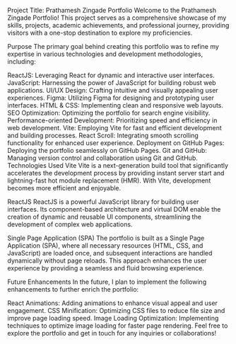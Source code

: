 
Project Title: Prathamesh Zingade Portfolio
Welcome to the Prathamesh Zingade Portfolio! This project serves as a comprehensive showcase of my skills, projects, academic achievements, and professional journey, providing visitors with a one-stop destination to explore my proficiencies.

Purpose
The primary goal behind creating this portfolio was to refine my expertise in various technologies and development methodologies, including:

ReactJS: Leveraging React for dynamic and interactive user interfaces.
JavaScript: Harnessing the power of JavaScript for building robust web applications.
UI/UX Design: Crafting intuitive and visually appealing user experiences.
Figma: Utilizing Figma for designing and prototyping user interfaces.
HTML & CSS: Implementing clean and responsive web layouts.
SEO Optimization: Optimizing the portfolio for search engine visibility.
Performance-oriented Development: Prioritizing speed and efficiency in web development.
Vite: Employing Vite for fast and efficient development and building processes.
React Scroll: Integrating smooth scrolling functionality for enhanced user experience.
Deployment on GitHub Pages: Deploying the portfolio seamlessly on GitHub Pages.
Git and GitHub: Managing version control and collaboration using Git and GitHub.
Technologies Used
Vite
Vite is a next-generation build tool that significantly accelerates the development process by providing instant server start and lightning-fast hot module replacement (HMR). With Vite, development becomes more efficient and enjoyable.

ReactJS
ReactJS is a powerful JavaScript library for building user interfaces. Its component-based architecture and virtual DOM enable the creation of dynamic and reusable UI components, streamlining the development of complex web applications.

Single Page Application (SPA)
The portfolio is built as a Single Page Application (SPA), where all necessary resources (HTML, CSS, and JavaScript) are loaded once, and subsequent interactions are handled dynamically without page reloads. This approach enhances the user experience by providing a seamless and fluid browsing experience.

Future Enhancements
In the future, I plan to implement the following enhancements to further enrich the portfolio:

React Animations: Adding animations to enhance visual appeal and user engagement.
CSS Minification: Optimizing CSS files to reduce file size and improve page loading speed.
Image Loading Optimization: Implementing techniques to optimize image loading for faster page rendering.
Feel free to explore the portfolio and get in touch for any inquiries or collaborations!


